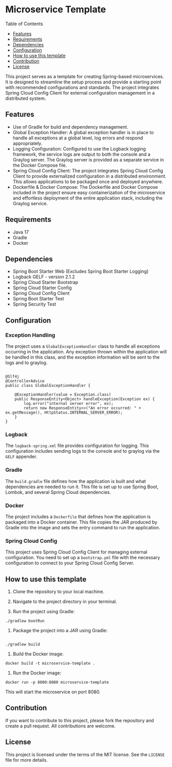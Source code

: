 Microservice Template
=====================

Table of Contents

-   [Features](#features)
-   [Requirements](#requirements)
-   [Dependencies](#dependencies)
-   [Configuration](#configuration)
-   [How to use this template](#how-to-use-this-template)
-   [Contribution](#contribution)
-   [License](#license)


This project serves as a template for creating Spring-based microservices. It is designed to streamline the setup process and provide a starting point with recommended configurations and standards. The project integrates Spring Cloud Config Client for external configuration management in a distributed system.


Features
--------

-   Use of Gradle for build and dependency management.
-   Global Exception Handler: A global exception handler is in place to handle all exceptions at a global level, log errors and respond appropriately.
-   Logging Configuration: Configured to use the Logback logging framework, the service logs are output to both the console and a Graylog server. The Graylog server is provided as a separate service in the Docker Compose file.
-   Spring Cloud Config Client: The project integrates Spring Cloud Config Client to provide externalized configuration in a distributed environment. This allows applications to be packaged once and deployed anywhere.
-   Dockerfile & Docker Compose: The Dockerfile and Docker Compose included in the project ensure easy containerization of the microservice and effortless deployment of the entire application stack, including the Graylog service.

Requirements
------------

-   Java 17
-   Gradle
-   Docker

Dependencies
------------

-   Spring Boot Starter Web (Excludes Spring Boot Starter Logging)
-   Logback GELF - version 2.1.2
-   Spring Cloud Starter Bootstrap
-   Spring Cloud Starter Config
-   Spring Cloud Config Client
-   Spring Boot Starter Test
-   Spring Security Test

Configuration
-------------

### Exception Handling

The project uses a `GlobalExceptionHandler` class to handle all exceptions occurring in the application. Any exception thrown within the application will be handled in this class, and the exception information will be sent to the logs and to graylog.

```

@Slf4j
@ControllerAdvice
public class GlobalExceptionHandler {

    @ExceptionHandler(value = Exception.class)
    public ResponseEntity<Object> handleException(Exception ex) {
        log.error("internal server error", ex);
        return new ResponseEntity<>("An error occurred: " + ex.getMessage(), HttpStatus.INTERNAL_SERVER_ERROR);
    }
}
```

### Logback

The `logback-spring.xml` file provides configuration for logging. This configuration includes sending logs to the console and to graylog via the `GELF` appender.

### Gradle

The `build.gradle` file defines how the application is built and what dependencies are needed to run it. This file is set up to use Spring Boot, Lombok, and several Spring Cloud dependencies.

### Docker

The project includes a `Dockerfile` that defines how the application is packaged into a Docker container. This file copies the JAR produced by Gradle into the image and sets the entry command to run the application.

### Spring Cloud Config

This project uses Spring Cloud Config Client for managing external configuration. You need to set up a `bootstrap.yml` file with the necessary configuration to connect to your Spring Cloud Config Server.

How to use this template
------------------------

1.  Clone the repository to your local machine.

2.  Navigate to the project directory in your terminal.

3.  Run the project using Gradle:


```
./gradlew bootRun
```


1.  Package the project into a JAR using Gradle:


```

./gradlew build
```


1.  Build the Docker image:

```
docker build -t microservice-template .
```


1.  Run the Docker image:

```
docker run -p 8080:8080 microservice-template
```


This will start the microservice on port 8080.

Contribution
------------

If you want to contribute to this project, please fork the repository and create a pull request. All contributions are welcome.

License
-------

This project is licensed under the terms of the MIT license. See the `LICENSE` file for more details.
